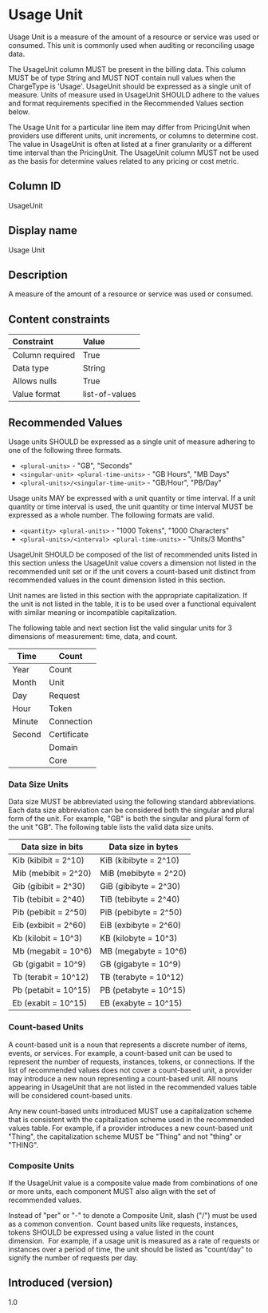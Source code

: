 # Usage Unit

Usage Unit is a measure of the amount of a resource or service was used or consumed. This unit is commonly used when auditing or reconciling usage data.

The UsageUnit column MUST be present in the billing data. This column MUST be of type String and MUST NOT contain null values when the ChargeType is 'Usage'. UsageUnit should be expressed as a single unit of measure.  Units of measure used in UsageUnit SHOULD adhere to the values and format requirements specified in the Recommended Values section below.

The Usage Unit for a particular line item may differ from PricingUnit when providers use different units, unit increments, or columns to determine cost. The value in UsageUnit is often at listed at a finer granularity or a different time interval than the PricingUnit. The UsageUnit column MUST not be used as the basis for determine values related to any pricing or cost metric.

## Column ID

UsageUnit

## Display name

Usage Unit

## Description

A measure of the amount of a resource or service was used or consumed.

## Content constraints

|    Constraint   |      Value      |
|:----------------|:----------------|
| Column required | True            |
| Data type       | String          |
| Allows nulls    | True            |
| Value format    | list-of-values  |

## Recommended Values

Usage units SHOULD be expressed as a single unit of measure adhering to one of the following three formats.

* `<plural-units>` - "GB", "Seconds"
* `<singular-unit> <plural-time-units>` - "GB Hours", "MB Days"
* `<plural-units>/<singular-time-unit>` - "GB/Hour", "PB/Day"

Usage units MAY be expressed with a unit quantity or time interval.  If a unit quantity or time interval is used, the unit quantity or time interval MUST be expressed as a whole number.  The following formats are valid.

* `<quantity> <plural-units>` - "1000 Tokens", "1000 Characters"
* `<plural-units>/<interval> <plural-time-units>` - "Units/3 Months"

UsageUnit SHOULD be composed of the list of recommended units listed in this section unless the UsageUnit value covers a dimension not listed in the recommended unit set or if the unit covers a count-based unit distinct from recommended values in the count dimension listed in this section.  

Unit names are listed in this section with the appropriate capitalization.  If the unit is not listed in the table, it is to be used over a functional equivalent with similar meaning or incompatible capitalization.  

The following table and next section list the valid singular units for 3 dimensions of measurement: time, data, and count.  

| Time         | Count        |
|--------------|--------------|
| Year         | Count        |
| Month        | Unit         |
| Day          | Request      |
| Hour         | Token        |
| Minute       | Connection   |
| Second       | Certificate  |
|              | Domain       |
|              | Core         |

### Data Size Units

Data size MUST be abbreviated using the following standard abbreviations.  Each data size abbreviation can be considered both the singular and plural form of the unit.  For example, "GB" is both the singular and plural form of the unit "GB".  The following table lists the valid data size units.

| Data size in bits    | Data size in bytes    |
| -------------------- | --------------------- |
| Kib (kibibit = 2^10) | KiB (kibibyte = 2^10) |
| Mib (mebibit = 2^20) | MiB (mebibyte = 2^20) |
| Gib (gibibit = 2^30) | GiB (gibibyte = 2^30) |
| Tib (tebibit = 2^40) | TiB (tebibyte = 2^40) |
| Pib (pebibit = 2^50) | PiB (pebibyte = 2^50) |
| Eib (exbibit = 2^60) | EiB (exbibyte = 2^60) |
| Kb (kilobit = 10^3)  | KB (kilobyte = 10^3)  |
| Mb (megabit = 10^6)  | MB (megabyte = 10^6)  |
| Gb (gigabit = 10^9)  | GB (gigabyte = 10^9)  |
| Tb (terabit = 10^12) | TB (terabyte = 10^12) |
| Pb (petabit = 10^15) | PB (petabyte = 10^15) |
| Eb (exabit = 10^15)  | EB (exabyte = 10^15)  |

### Count-based Units

A count-based unit is a noun that represents a discrete number of items, events, or services.  For example, a count-based unit can be used to represent the number of requests, instances, tokens, or connections.  If the list of recommended values does not cover a count-based unit, a provider may introduce a new noun representing a count-based unit.  All nouns appearing in UsageUnit that are not listed in the recommended values table will be considered count-based units.  

Any new count-based units introduced MUST use a capitalization scheme that is consistent with the capitalization scheme used in the recommended values table.  For example, if a provider introduces a new count-based unit "Thing", the capitalization scheme MUST be "Thing" and not "thing" or "THING".

### Composite Units

If the UsageUnit value is a composite value made from combinations of one or more units, each component MUST also align with the set of recommended values.

Instead of "per" or "-" to denote a Composite Unit, slash ("/") must be used as a common convention.  Count based units like requests, instances, tokens SHOULD be expressed using a value listed in the count dimension.  For example, if a usage unit is measured as a rate of requests or instances over a period of time, the unit should be listed as "count/day" to signify the number of requests per day.

## Introduced (version)

1.0
